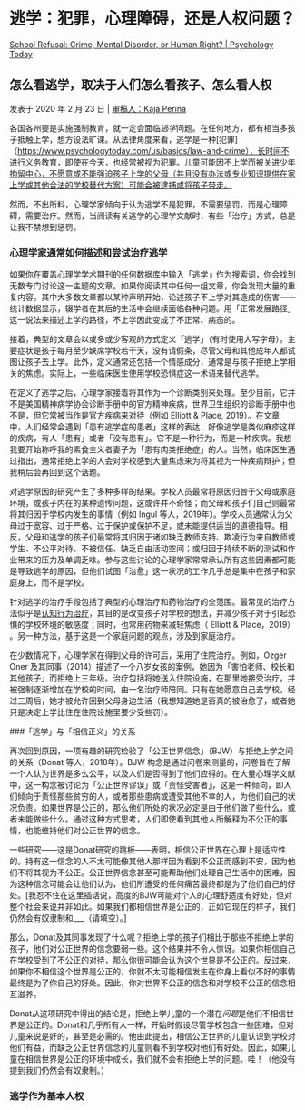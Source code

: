 # 逃学：犯罪，心理障碍，还是人权问题？

[School Refusal: Crime, Mental Disorder, or Human Right? | Psychology Today](https://www.psychologytoday.com/us/blog/freedom-learn/202002/school-refusal-crime-mental-disorder-or-human-right)

## 怎么看逃学，取决于人们怎么看孩子、怎么看人权

发表于 2020 年 2 月 23 日 | [ 审稿人：Kaja Perina](https://www.psychologytoday.com/us/docs/editorial-process)

各国各州要是实施强制教育，就一定会面临*逃学*问题。在任何地方，都有相当多孩子抵触上学，想方设法旷课。从法律角度来看，逃学是一种[犯罪]（https://www.psychologytoday.com/us/basics/law-and-crime），长时间不进行义务教育，即使在今天，也经常被视为犯罪。儿童可能因不上学而被关进少年拘留中心，不愿意或不能强迫孩子上学的父母（并且没有办法或专业知识提供在家上学或其他合法的学校替代方案）可能会被逮捕或将孩子带走。

然而，不出所料，心理学家倾向于认为逃学不是犯罪，不需要惩罚，而是心理障碍，需要治疗。然而，当阅读有关逃学的心理学文献时，有些「治疗」方式，总是让我不禁想到惩罚。

### 心理学家通常如何描述和尝试治疗逃学

如果你在覆盖心理学学术期刊的任何数据库中输入「逃学」作为搜索词，你会找到无数专门讨论这一主题的文章。如果你阅读其中任何一组文章，你会发现大量的重复内容。其中大多数文章都以某种声明开始，论述孩子不上学对其造成的伤害——统计数据显示，辍学者在其后的生活中会继续面临各种问题。用「正常发展路径」这一说法来描述上学的路径，不上学因此变成了不正常、病态的。

接着，典型的文章会以或多或少客观的方式定义「逃学」（有时使用大写字母）。主要症状是孩子每月至少缺席学校若干天，没有请假条，尽管父母和其他成年人都试图让孩子去上学。此外，定义通常还包括一个情感成分，通常是与孩子拒绝上学相关的焦虑。实际上，一些临床医生使用学校恐惧症这一术语来替代逃学。

在定义了逃学之后，心理学家接着将其作为一个诊断类别来处理。至少目前，它并不是美国精神病学协会诊断手册中的官方精神疾病，世界卫生组织的诊断手册中也不是，但它常被当作是官方疾病来对待（例如 Elliott & Place, 2019）。在文章中，人们经常会遇到「患有逃学症的患者」这样的表达，好像逃学是类似麻疹这样的疾病，有人「患有」或者「没有患有」。它不是一种行为，而是一种疾病。我想我要开始称呼我的素食主义者妻子为「患有肉类拒绝症」的人。当然，临床医生通过指出，通常拒绝上学的人会对学校感到大量焦虑来为将其视为一种疾病辩护；但我稍后会再回到这个话题。

对逃学原因的研究产生了多种多样的结果。学校人员最常将原因归咎于父母或家庭环境，或孩子内在的某种遗传问题，这或许并不奇怪；而父母和孩子们自己则最常将其归因于学校内发生的事情（例如 Ingul 等人，2019年）。学校人员通常认为父母过于宽容、过于严格、过于保护或保护不足，或未能提供适当的道德指导。相反，父母和逃学的孩子们最常将其归因于诸如缺乏教师支持、欺凌行为来自教师或学生、不公平对待、不被信任、缺乏自由活动空间；或归因于持续不断的测试和作业带来的压力及单调乏味。参与这些讨论的心理学家常常承认所有这些因素都可能是导致逃学的原因，但他们试图「治愈」这一状况的工作几乎总是集中在孩子和家庭身上，而不是学校。

针对逃学的治疗手段包括了典型的心理治疗和药物治疗的全范围。最常见的治疗方法似乎是[认知行为治疗](https://www.psychologytoday.com/us/basics/therapy)，其目的是改变孩子对学校的想法，并减少孩子对于引起恐惧的学校环境的敏感度；同时，也常用药物来减轻焦虑（ Elliott & Place，2019） 。另一种方法，基于这是一个家庭问题的观点，涉及到家庭治疗。

在少数情况下，心理学家在得到父母的许可后，采用了住院治疗。例如，Ozger Oner 及其同事（2014）描述了一个八岁女孩的案例，她因为「害怕老师、校长和其他孩子」而拒绝上三年级。治疗包括将她送入住院设施，在那里她接受治疗，并被强制逐渐增加在学校的时间，由一名治疗师陪同。只有在她愿意自己去学校，经过三周后，她才被允许回到父母身边生活（我想知道她是否真的被治愈了，或者她只是决定上学比住在住院设施里要少受些罚）。

###「逃学」与「相信正义」的关系

再次回到原因，一项有趣的研究检验了「公正世界信念」（BJW）与拒绝上学之间的关系（Donat 等人，2018年）。BJW 构念是通过问卷来测量的，问卷旨在了解一个人认为世界是多么公平，以及人们是否得到了他们应得的。在大量心理学文献中，这一构念被讨论为「公正世界谬误」或「责怪受害者」，这是一种倾向，即人们倾向于责怪那些贫穷的人，或者那些患病或遭受其他不幸的人，为他们自己的状况负责。如果世界是公正的，那么他们所处的状况必定是由于他们做了些什么，或者未能做些什么。通过这种方式思考，人们即使看到其他人所解释为不公正的事情，也能维持他们对公正世界的信念。

一些研究——这是Donat研究的跳板——表明，相信公正世界在心理上是适应性的。持有这一信念的人不太可能像其他人那样因为看到不公正而感到不安，因为他们不将其视为不公正。公正世界信念甚至可能帮助他们处理自己生活中的困难，因为这种信念可能会让他们认为，他们所遭受的任何痛苦最终都是为了他们自己的好处。[我忍不住在这里插话说，高度的BJW可能对个人的心理舒适度有好处，但对整个社会来说并非如此。如果我们都相信世界是公正的，正如它现在的样子，我们仍然会有奴隶制和___（请填空）。]

那么，Donat及其同事发现了什么呢？拒绝上学的孩子们相比于那些不拒绝上学的孩子，他们对公正世界的信念要弱一些。这个结果并不令人惊讶。如果你相信自己在学校受到了不公正的对待，那么你很可能会认为这个世界是不公正的。反过来，如果你不相信这个世界是公正的，你就不太可能相信发生在你身上看似不好的事情最终是为了你自己的好处。因此，你对世界不公正的信念和对学校不公正的信念相互滋养。

Donat从这项研究中得出的结论是，拒绝上学儿童的一个潜在*问题*是他们不相信世界是公正的。Donat和几乎所有人一样，开始时假设尽管学校包含一些困难，但对儿童来说是好的，甚至是必需的。他由此提出，相信公正世界的儿童认识到学校对他们有益，而缺乏公正世界信念的儿童则看不到学校对他们有好处。因此，如果儿童在相信世界是公正的环境中成长，我们就不会有拒绝上学的问题。哇！（他没有提到我们仍然会有奴隶制。）

### 逃学作为基本人权